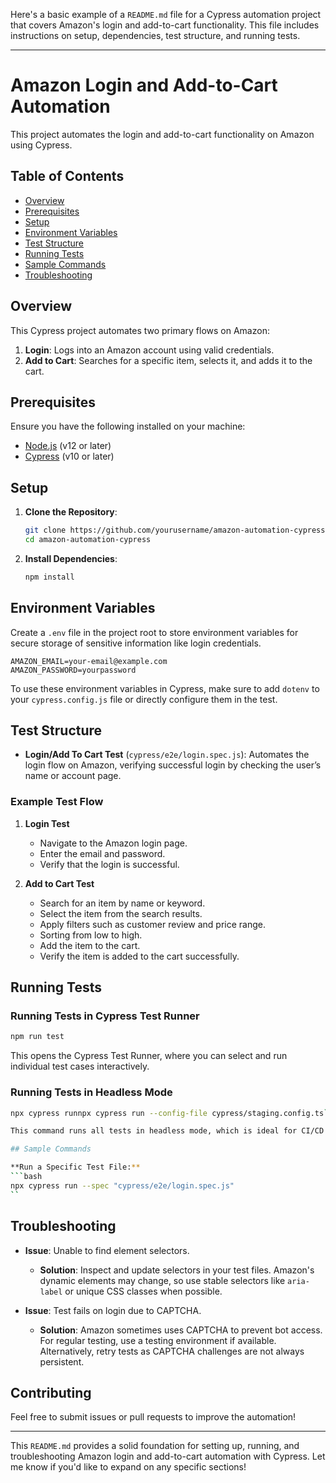 Here's a basic example of a `README.md` file for a Cypress automation project that covers Amazon's login and add-to-cart functionality. This file includes instructions on setup, dependencies, test structure, and running tests.

---

# Amazon Login and Add-to-Cart Automation

This project automates the login and add-to-cart functionality on Amazon using Cypress.

## Table of Contents
- [Overview](#overview)
- [Prerequisites](#prerequisites)
- [Setup](#setup)
- [Environment Variables](#environment-variables)
- [Test Structure](#test-structure)
- [Running Tests](#running-tests)
- [Sample Commands](#sample-commands)
- [Troubleshooting](#troubleshooting)

## Overview

This Cypress project automates two primary flows on Amazon:
1. **Login**: Logs into an Amazon account using valid credentials.
2. **Add to Cart**: Searches for a specific item, selects it, and adds it to the cart.

## Prerequisites

Ensure you have the following installed on your machine:
- [Node.js](https://nodejs.org/) (v12 or later)
- [Cypress](https://www.cypress.io/) (v10 or later)

## Setup

1. **Clone the Repository**:
   ```bash
   git clone https://github.com/yourusername/amazon-automation-cypress.git
   cd amazon-automation-cypress
   ```

2. **Install Dependencies**:
   ```bash
   npm install
   ```

## Environment Variables

Create a `.env` file in the project root to store environment variables for secure storage of sensitive information like login credentials.

```plaintext
AMAZON_EMAIL=your-email@example.com
AMAZON_PASSWORD=yourpassword
```

To use these environment variables in Cypress, make sure to add `dotenv` to your `cypress.config.js` file or directly configure them in the test.

## Test Structure

- **Login/Add To Cart Test** (`cypress/e2e/login.spec.js`): Automates the login flow on Amazon, verifying successful login by checking the user’s name or account page.

### Example Test Flow

1. **Login Test**
   - Navigate to the Amazon login page.
   - Enter the email and password.
   - Verify that the login is successful.

2. **Add to Cart Test**
   - Search for an item by name or keyword.
   - Select the item from the search results.
   - Apply filters such as customer review and price range.
   - Sorting from low to high.
   - Add the item to the cart.
   - Verify the item is added to the cart successfully.

## Running Tests

### Running Tests in Cypress Test Runner

```bash
npm run test
```

This opens the Cypress Test Runner, where you can select and run individual test cases interactively.

### Running Tests in Headless Mode

```bash
npx cypress runnpx cypress run --config-file cypress/staging.config.ts```

This command runs all tests in headless mode, which is ideal for CI/CD pipelines.

## Sample Commands

**Run a Specific Test File:**
```bash
npx cypress run --spec "cypress/e2e/login.spec.js"
``
```

## Troubleshooting

- **Issue**: Unable to find element selectors.
  - **Solution**: Inspect and update selectors in your test files. Amazon's dynamic elements may change, so use stable selectors like `aria-label` or unique CSS classes when possible.

- **Issue**: Test fails on login due to CAPTCHA.
  - **Solution**: Amazon sometimes uses CAPTCHA to prevent bot access. For regular testing, use a testing environment if available. Alternatively, retry tests as CAPTCHA challenges are not always persistent.

## Contributing

Feel free to submit issues or pull requests to improve the automation!

---

This `README.md` provides a solid foundation for setting up, running, and troubleshooting Amazon login and add-to-cart automation with Cypress. Let me know if you'd like to expand on any specific sections!
